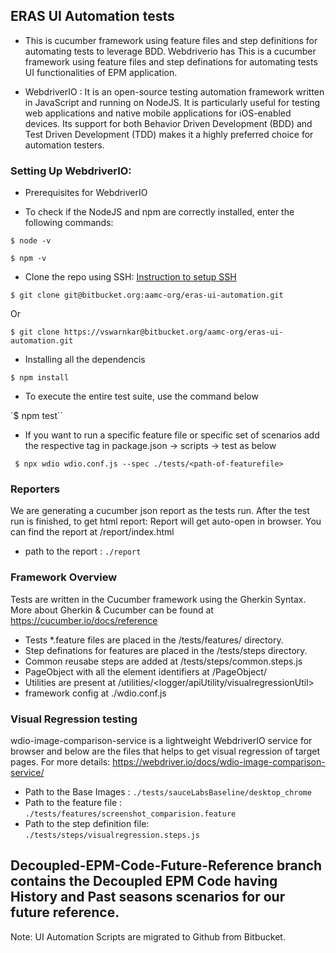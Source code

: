 ## ERAS UI Automation tests

* This is cucumber framework using feature files and step definitions for automating tests to leverage BDD. Webdriverio has This is a cucumber framework using feature files and step definations for automating tests UI functionalities of EPM application. 

* WebdriverIO : It is an open-source testing automation framework written in JavaScript and running on NodeJS. It is particularly useful for testing web applications and native mobile applications for iOS-enabled devices. Its support for both Behavior Driven Development (BDD) and Test Driven Development (TDD) makes it a highly preferred choice for automation testers.

### Setting Up WebdriverIO:
* Prerequisites for WebdriverIO

* To check if the NodeJS and npm are correctly installed, enter the following commands:

`` $ node -v ``

`` $ npm -v ``

* Clone the repo using SSH: [Instruction to setup SSH](https://support.atlassian.com/bitbucket-cloud/docs/set-up-an-ssh-key/)

`` $ git clone git@bitbucket.org:aamc-org/eras-ui-automation.git ``

Or

`` $ git clone https://vswarnkar@bitbucket.org/aamc-org/eras-ui-automation.git ``

* Installing all the dependencis

`` $ npm install ``


* To execute the entire test suite, use the command below

`$ npm test``

* If you want to run a specific feature file or specific set of scenarios add the respective tag in package.json -> scripts -> test as below

`` $ npx wdio wdio.conf.js --spec ./tests/<path-of-featurefile>``

### Reporters

We are generating a cucumber json report as the tests run. After the test run is finished, to get html report:
Report will get auto-open in browser. You can find the report at /report/index.html
           
* path to the report : ` ./report `

### Framework Overview
Tests are written in the Cucumber framework using the Gherkin Syntax. More about Gherkin & Cucumber can be found at https://cucumber.io/docs/reference
- Tests *.feature files are placed in the /tests/features/ directory.
- Step definations for features are placed in the /tests/steps directory.
- Common reusabe steps are added at /tests/steps/common.steps.js
- PageObject with all the element identifiers at /PageObject/<page name>
- Utilities are present at /utilities/<logger/apiUtility/visualregressionUtil>
- framework config at ./wdio.conf.js

### Visual Regression testing
wdio-image-comparison-service is a lightweight WebdriverIO service for browser and below are the files that helps to get visual regression of target pages. 
For more details: https://webdriver.io/docs/wdio-image-comparison-service/

* Path to the Base Images : `./tests/sauceLabsBaseline/desktop_chrome`
* Path to the feature file : `./tests/features/screenshot_comparision.feature`
* Path to the step definition file: `./tests/steps/visualregression.steps.js`

## Decoupled-EPM-Code-Future-Reference branch contains the Decoupled EPM Code having History and Past seasons scenarios for our future reference. 

Note: UI Automation Scripts are migrated to Github from Bitbucket.